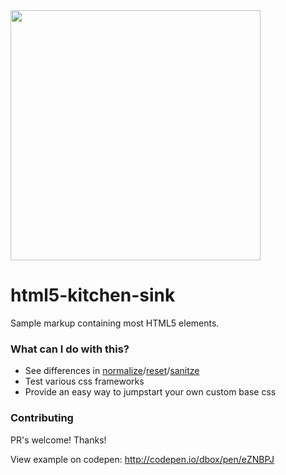 <img src="https://dl.dropboxusercontent.com/u/18590/html-5.jpg" width="400" height="400">

# html5-kitchen-sink
Sample markup containing most HTML5 elements. 

### What can I do with this?
- See differences in [normalize](https://github.com/necolas/normalize.css/)/[reset](http://meyerweb.com/eric/tools/css/reset/)/[sanitze](https://github.com/10up/sanitize.css)
- Test various css frameworks
- Provide an easy way to jumpstart your own custom base css

### Contributing
PR's welcome! Thanks!

View example on codepen:
http://codepen.io/dbox/pen/eZNBPJ
